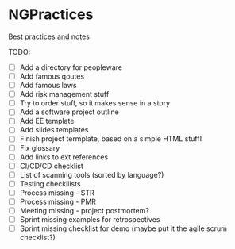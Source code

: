 # NGPractices
Best practices and notes 

TODO:
- [ ] Add a directory for peopleware
- [ ] Add famous qoutes
- [ ] Add famous laws
- [ ] Add risk management stuff
- [ ] Try to order stuff, so it makes sense in a story
- [ ] Add a software project outline
- [ ] Add EE template
- [ ] Add slides templates
- [ ] Finish project termplate, based on a  simple HTML stuff!
- [ ] Fix glossary
- [ ] Add links to ext references
- [ ] CI/CD/CD checklist
- [ ] List of scanning tools (sorted by language?)
- [ ] Testing checkilists
- [ ] Process missing - STR
- [ ] Process missing - PMR
- [ ] Meeting missing - project postmortem?
- [ ] Sprint missing examples for retrospectives
- [ ] Sprint missing checklist for demo (maybe put it the agile scrum checklist?)
